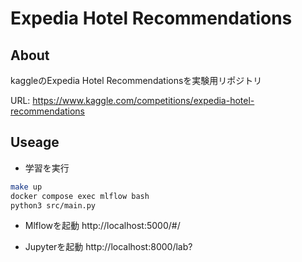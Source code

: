 # Expedia Hotel Recommendations

## About

kaggleのExpedia Hotel Recommendationsを実験用リポジトリ

URL: https://www.kaggle.com/competitions/expedia-hotel-recommendations

## Useage

- 学習を実行

```bash
make up
docker compose exec mlflow bash
python3 src/main.py
```

- Mlflowを起動
http://localhost:5000/#/

- Jupyterを起動
http://localhost:8000/lab?

